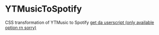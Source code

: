 # YTMusicToSpotify
CSS transformation of YTMusic to Spotify [get da userscript (only available option rn sorry)](https://github.com/JustJProduction/YTMusicToSpotify/releases/download/Test2/YTSpotify-2025-07-23.1.user.js)
